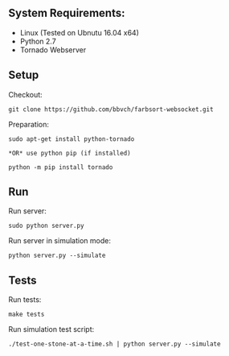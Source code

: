 System Requirements:
----

- Linux (Tested on Ubnutu 16.04 x64)
- Python 2.7 
- Tornado Webserver 

Setup
-----

Checkout:
```
git clone https://github.com/bbvch/farbsort-websocket.git
```

Preparation:
```
sudo apt-get install python-tornado
```
	*OR* use python pip (if installed)
```
python -m pip install tornado
```

Run
---

Run server:
```
sudo python server.py
```

Run server in simulation mode:
```
python server.py --simulate
```


Tests
-----

Run tests:
```
make tests
```

Run simulation test script:
```
./test-one-stone-at-a-time.sh | python server.py --simulate
```
